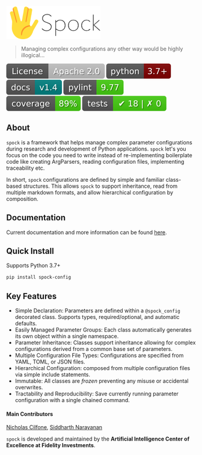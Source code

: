 [![Spock](./resources/images/logo.png)](https://fidelity.github.io/spock/)
> Managing complex configurations any other way would be highly illogical...

[![License](./resources/images/license.svg)](https://opensource.org/licenses/Apache-2.0)
[![Python](./resources/images/python.svg)]()
[![docs](./resources/images/docs.svg)]()
[![PyLint](./resources/images/pylint.svg)]()
[![Coverage](./resources/images/coverage.svg)]()
[![Tests](./resources/images/tests.svg)]()

## About

`spock` is a framework that helps manage complex parameter configurations during research and development of Python 
applications. `spock` let's you focus on the code you need to write instead of re-implementing boilerplate code like 
creating ArgParsers, reading configuration files, implementing traceability etc.

In short, `spock` configurations are defined by simple and familiar class-based structures. This allows `spock` to 
support inheritance, read from multiple markdown formats, and allow hierarchical configuration by composition.

## Documentation

Current documentation and more information can be found [here](https://fidelity.github.io/spock/).

## Quick Install

Supports Python 3.7+

```bash
pip install spock-config
```

## Key Features

* Simple Declaration: Parameters are defined within a `@spock_config` decorated class. Supports types, required/optional, and automatic defaults.
* Easily Managed Parameter Groups: Each class automatically generates its own object within a single namespace.
* Parameter Inheritance: Classes support inheritance allowing for complex configurations derived from a common base set of parameters.
* Multiple Configuration File Types: Configurations are specified from YAML, TOML, or JSON files.
* Hierarchical Configuration: composed from multiple configuration files via simple include statements.
* Immutable: All classes are *frozen* preventing any misuse or accidental overwrites.
* Tractability and Reproducibility: Save currently running parameter configuration with a single chained command. 

#### Main Contributors

[Nicholas Cilfone](https://github.com/ncilfone), [Siddharth Narayanan](https://github.com/sidnarayanan)

`spock` is developed and maintained by the **Artificial Intelligence Center of Excellence at Fidelity Investments**.

